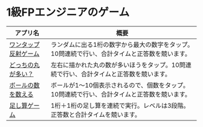 # 1級FPエンジニアのゲーム

|アプリ名|概要|
| ---- | ---- |
| [ワンタップ反射ゲーム](https://dba-finance-feedback.github.io/games/biggest_number.html)|ランダムに出る1桁の数字から最大の数字をタップ。10問連続で行い、合計タイムと正答数を競います。|
| [どっちの丸が多い？](https://dba-finance-feedback.github.io/games/which_is_more.html)|左右に描かれた丸の数が多いほうをタップ。10問連続で行い、合計タイムと正答数を競います。|
| [ボールの数を数える](https://dba-finance-feedback.github.io/games/how_many_bolls.html)|ボールが1～10個表示されるので、個数をタップ。10問連続で行い、合計タイムと正答数を競います。|
| [足し算ゲーム](https://dba-finance-feedback.github.io/games/one_digit_sum_game.html)|1桁＋1桁の足し算を連続で実行。レベルは3段階。正答数と合計タイムを競います。|
